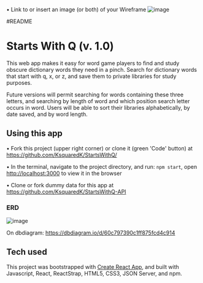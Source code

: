
•	Link to or insert an image (or both) of your Wireframe
![image](https://user-images.githubusercontent.com/39713451/129374589-8092edeb-b49c-47a6-a2fb-83f03afdedfb.png)

#README

# Starts With Q (v. 1.0)

This web app makes it easy for word game players to find and study obscure dictionary words they need in a pinch. Search for dictionary words that start with q, x, or z, and save them to private libraries for study purposes.

Future versions will permit searching for words containing these three letters, and searching by length of word and which position search letter occurs in word. Users will be able to sort their libraries alphabetically, by date saved, and by word length.

## Using this app

• Fork this project (upper right corner) or clone it (green 'Code' button) at https://github.com/KsquaredK/StartsWithQ/

• In the terminal, navigate to the project directory, and run: `npm start`, open [http://localhost:3000](http://localhost:3000) to view it in the browser

• Clone or fork dummy data for this app at https://github.com/KsquaredK/StartsWithQ-API 

### ERD
![image](assets/ERD_StartsWithQ.png)

On dbdiagram: https://dbdiagram.io/d/60c797390c1ff875fcd4c914




## Tech used
This project was bootstrapped with [Create React App](https://github.com/facebook/create-react-app), and built with Javascript, React, ReactStrap, HTML5, CSS3, JSON Server, and npm.
